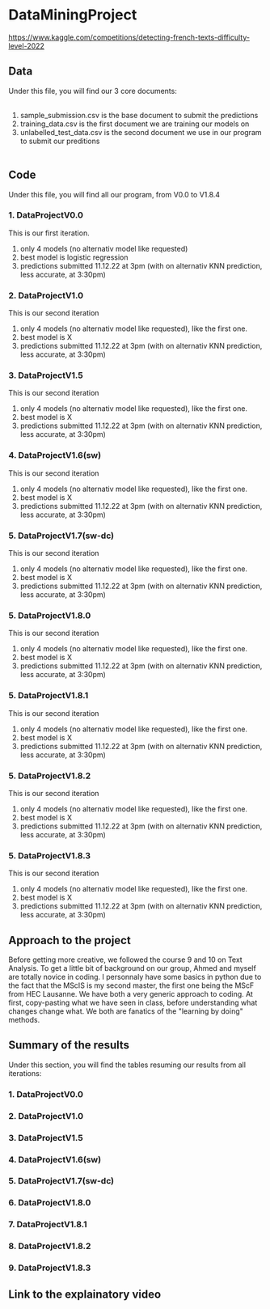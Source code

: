 # DataMiningProject
https://www.kaggle.com/competitions/detecting-french-texts-difficulty-level-2022

## Data 
Under this file, you will find our 3 core documents: 
<br><br>
1. sample_submission.csv is the base document to submit the predictions
2. training_data.csv is the first document we are training our models on
3. unlabelled_test_data.csv is the second document we use in our program to submit our preditions
<br><br>

## Code 
Under this file, you will find all our program, from V0.0 to V1.8.4

### 1. DataProjectV0.0
This is our first iteration.
1. only 4 models (no alternativ model like requested)
2. best model is logistic regression
3. predictions submitted 11.12.22 at 3pm (with on alternativ KNN prediction, less accurate, at 3:30pm)

### 2. DataProjectV1.0
This is our second iteration
1. only 4 models (no alternativ model like requested), like the first one.
2. best model is X
3. predictions submitted 11.12.22 at 3pm (with on alternativ KNN prediction, less accurate, at 3:30pm)

### 3. DataProjectV1.5
This is our second iteration
1. only 4 models (no alternativ model like requested), like the first one.
2. best model is X
3. predictions submitted 11.12.22 at 3pm (with on alternativ KNN prediction, less accurate, at 3:30pm)

### 4. DataProjectV1.6(sw)
This is our second iteration
1. only 4 models (no alternativ model like requested), like the first one.
2. best model is X
3. predictions submitted 11.12.22 at 3pm (with on alternativ KNN prediction, less accurate, at 3:30pm)

### 5. DataProjectV1.7(sw-dc)
This is our second iteration
1. only 4 models (no alternativ model like requested), like the first one.
2. best model is X
3. predictions submitted 11.12.22 at 3pm (with on alternativ KNN prediction, less accurate, at 3:30pm)

### 5. DataProjectV1.8.0
This is our second iteration
1. only 4 models (no alternativ model like requested), like the first one.
2. best model is X
3. predictions submitted 11.12.22 at 3pm (with on alternativ KNN prediction, less accurate, at 3:30pm)

### 5. DataProjectV1.8.1
This is our second iteration
1. only 4 models (no alternativ model like requested), like the first one.
2. best model is X
3. predictions submitted 11.12.22 at 3pm (with on alternativ KNN prediction, less accurate, at 3:30pm)

### 5. DataProjectV1.8.2
This is our second iteration
1. only 4 models (no alternativ model like requested), like the first one.
2. best model is X
3. predictions submitted 11.12.22 at 3pm (with on alternativ KNN prediction, less accurate, at 3:30pm)

### 5. DataProjectV1.8.3
This is our second iteration
1. only 4 models (no alternativ model like requested), like the first one.
2. best model is X
3. predictions submitted 11.12.22 at 3pm (with on alternativ KNN prediction, less accurate, at 3:30pm)

## Approach to the project
Before getting more creative, we followed the course 9 and 10 on Text Analysis. 
To get a little bit of background on our group, Ahmed and myself are totally novice in coding. 
I personnaly have some basics in python due to the fact that the MScIS is my second master, the first one being the MScF from HEC Lausanne. 
We have both a very generic approach to coding. At first, copy-pasting what we have seen in class, before understanding what changes change what. 
We both are fanatics of the "learning by doing" methods. 

## Summary of the results 
Under this section, you will find the tables resuming our results from all iterations: 

### 1. DataProjectV0.0


### 2. DataProjectV1.0


### 3. DataProjectV1.5


### 4. DataProjectV1.6(sw)


### 5. DataProjectV1.7(sw-dc)


### 6. DataProjectV1.8.0


### 7. DataProjectV1.8.1


### 8. DataProjectV1.8.2


### 9. DataProjectV1.8.3

## Link to the explainatory video 
